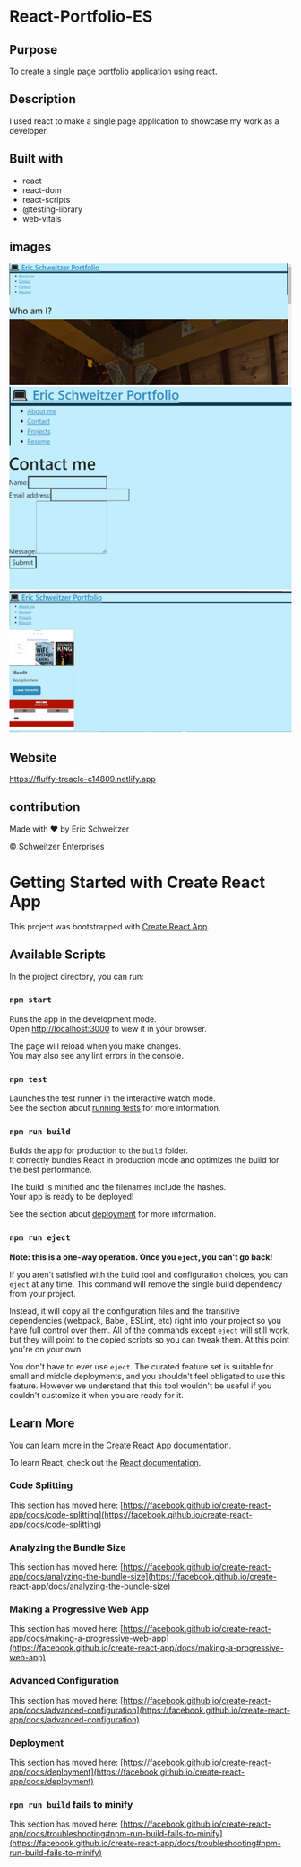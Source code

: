 # React-Portfolio-ES

## Purpose
To create a single page portfolio application using react. 

## Description
I used react to make a single page application to showcase my work as a developer.

## Built with
* react
* react-dom
* react-scripts
* @testing-library
* web-vitals

## images

![](./src/assets/cover/Screenshot%202022-10-28%20184024.png)
![](./src/assets/cover/Screenshot%202022-10-28%20184032.png)
![](./src/assets/cover/Screenshot%202022-10-28%20184037.png)


## Website
https://fluffy-treacle-c14809.netlify.app

## contribution
Made with ❤️ by Eric Schweitzer

&copy; Schweitzer Enterprises


<!-- ================================================================================
For each project you feature in your portfolio, you should include the following:

An image of the deployed application (either a GIF or a screenshot)
The title of the project
A link to the deployed application
A link to the corresponding GitHub repository

links to projects

https://ers206.github.io/original-portfolio/
https://ers206.github.io/password-generator/
 https://ers206.github.io/daily-planner-eric/
 https://oceanlatte.github.io/booze-n-binge/ -->

<!-- https://immense-ravine-74376.herokuapp.com/ -->

 <!-- https://github.com/ers206/e-commerce-backend.git  -->


<!-- use code from photo-port also make a photo site with my photos or a page with photos  -->






# Getting Started with Create React App

This project was bootstrapped with [Create React App](https://github.com/facebook/create-react-app).

## Available Scripts

In the project directory, you can run:

### `npm start`

Runs the app in the development mode.\
Open [http://localhost:3000](http://localhost:3000) to view it in your browser.

The page will reload when you make changes.\
You may also see any lint errors in the console.

### `npm test`

Launches the test runner in the interactive watch mode.\
See the section about [running tests](https://facebook.github.io/create-react-app/docs/running-tests) for more information.

### `npm run build`

Builds the app for production to the `build` folder.\
It correctly bundles React in production mode and optimizes the build for the best performance.

The build is minified and the filenames include the hashes.\
Your app is ready to be deployed!

See the section about [deployment](https://facebook.github.io/create-react-app/docs/deployment) for more information.

### `npm run eject`

**Note: this is a one-way operation. Once you `eject`, you can't go back!**

If you aren't satisfied with the build tool and configuration choices, you can `eject` at any time. This command will remove the single build dependency from your project.

Instead, it will copy all the configuration files and the transitive dependencies (webpack, Babel, ESLint, etc) right into your project so you have full control over them. All of the commands except `eject` will still work, but they will point to the copied scripts so you can tweak them. At this point you're on your own.

You don't have to ever use `eject`. The curated feature set is suitable for small and middle deployments, and you shouldn't feel obligated to use this feature. However we understand that this tool wouldn't be useful if you couldn't customize it when you are ready for it.

## Learn More

You can learn more in the [Create React App documentation](https://facebook.github.io/create-react-app/docs/getting-started).

To learn React, check out the [React documentation](https://reactjs.org/).

### Code Splitting

This section has moved here: [https://facebook.github.io/create-react-app/docs/code-splitting](https://facebook.github.io/create-react-app/docs/code-splitting)

### Analyzing the Bundle Size

This section has moved here: [https://facebook.github.io/create-react-app/docs/analyzing-the-bundle-size](https://facebook.github.io/create-react-app/docs/analyzing-the-bundle-size)

### Making a Progressive Web App

This section has moved here: [https://facebook.github.io/create-react-app/docs/making-a-progressive-web-app](https://facebook.github.io/create-react-app/docs/making-a-progressive-web-app)

### Advanced Configuration

This section has moved here: [https://facebook.github.io/create-react-app/docs/advanced-configuration](https://facebook.github.io/create-react-app/docs/advanced-configuration)

### Deployment

This section has moved here: [https://facebook.github.io/create-react-app/docs/deployment](https://facebook.github.io/create-react-app/docs/deployment)

### `npm run build` fails to minify

This section has moved here: [https://facebook.github.io/create-react-app/docs/troubleshooting#npm-run-build-fails-to-minify](https://facebook.github.io/create-react-app/docs/troubleshooting#npm-run-build-fails-to-minify)
